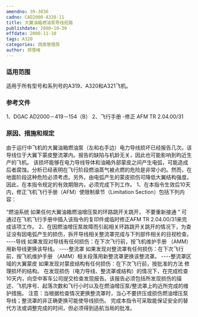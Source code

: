 ```yaml
---
amendno: 39-3036
cadno: CAD2000-A320-11
title: 大翼油箱燃油泵导线短路
publishdate: 2000-10-30
effdate: 2000-11-10
tags: A320
categories: 西南管理局
author: 郑雪峰
---
```


### 适用范围 
适用于所有型号和系列号的A319、A320和A321飞机。

### 参考文件
1、DGAC AD2000－419－154（B） 
2、飞行手册 -修正 AFM TR 2.04.00/31 

### 原因、措施和规定 
由于运行中飞机的大翼油箱燃油泵（左和右手边）电力导线损坏已经报告几次。该导线位于大翼下蒙皮整流罩内。报告的缺陷与机龄无关，因此也可能影响到昀近生产的飞机。 
该损坏能够在电力导线导体和油箱外部蒙皮之间产生电弧，可能造成后者腐蚀。分析已经表明在飞行阶段燃油蒸气被点燃的危险是非常小的。然而，在地面阶段这种危险必须考虑。另外，由电弧产生的蒙皮损伤可降低大翼结构强度。因此，在本指令规定的有效期限内，必须完成下列工作。
1、在本指令生效后10天内，修正飞机飞行手册（AFM）使限制章节（Limitation Section）包括下列内容： 
  
“燃油系统   如果任何大翼油箱燃油增压泵的环路跳开关跳开，  不要重新接通 ”
   可通过在飞机飞行手册中插入该指令的复印件或临时修正AFM TR 2.04.00/31来完成该项工作。 
2、在因燃油增压泵故障而引起相关环路跳开关跳开的情况下，为查证没有因电弧产生的损伤，拆开导线相关整流罩完成与下列部件相关的目视检查。 
----导线 如果发现对导线有任何损伤：在下次飞行前，按飞机维护手册
（AMM）用新导线更换该导线。 ----整流罩 如果发现对整流罩有任何损伤：在下次飞行前，按飞机维护手册
（AMM）相关段落用新整流罩更换该整流罩。 ----整流罩区域的大翼蒙皮 如果发现对蒙皮结构有任何损伤：在下次飞行前，按批准的方法
修理损坏的结构。 
在发现损伤（电力导线、整流罩或结构）的情况下，在完成检查10天内，向空中客车公司提交检查发现报告。该报告必须包括所发现损伤的描述、飞机序号、起落次数和飞行小时以及在燃油增压泵/整流罩上昀近所完成的维护措施。 
注意：当根据检查情况更换整流罩时，当心不要挤压或损伤燃油增压泵导线；整流罩的非正确更换可能使导线损伤。 
完成本指令可采取能保证安全的替代方法或调整完成的时间，但必须得到适航当局的批准。
